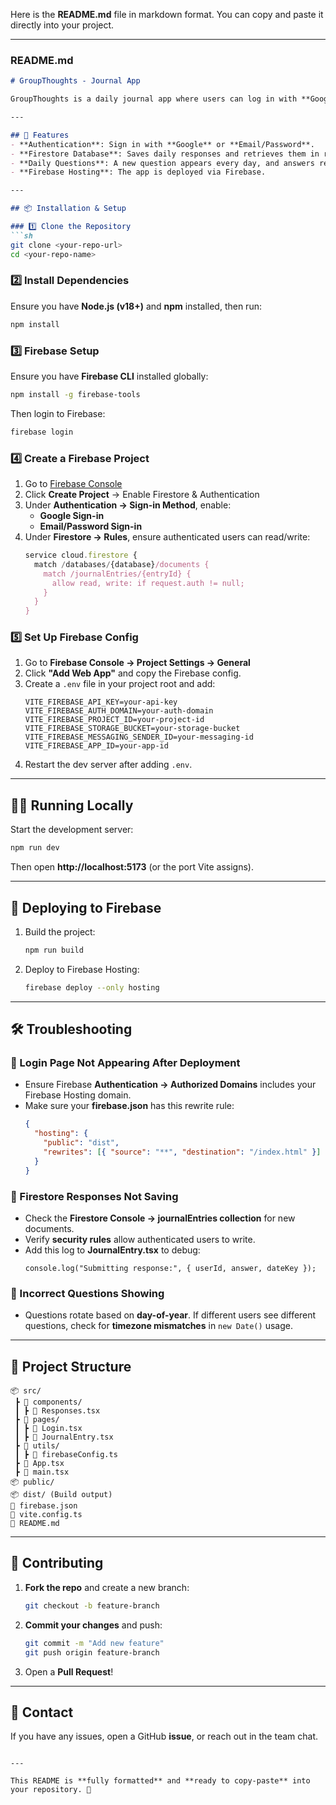 Here is the **README.md** file in markdown format. You can copy and paste it directly into your project.

---

### **README.md**
```md
# GroupThoughts - Journal App

GroupThoughts is a daily journal app where users can log in with **Google or Email/Password**, answer a daily question, and view others' responses in real-time. Answers reset daily, and Firebase Authentication ensures users can securely log in.

---

## 🚀 Features
- **Authentication**: Sign in with **Google** or **Email/Password**.
- **Firestore Database**: Saves daily responses and retrieves them in real-time.
- **Daily Questions**: A new question appears every day, and answers reset automatically.
- **Firebase Hosting**: The app is deployed via Firebase.

---

## 📦 Installation & Setup

### 1️⃣ Clone the Repository
```sh
git clone <your-repo-url>
cd <your-repo-name>
```

### 2️⃣ Install Dependencies
Ensure you have **Node.js (v18+)** and **npm** installed, then run:
```sh
npm install
```

### 3️⃣ Firebase Setup
Ensure you have **Firebase CLI** installed globally:
```sh
npm install -g firebase-tools
```
Then login to Firebase:
```sh
firebase login
```

### 4️⃣ Create a Firebase Project
1. Go to [Firebase Console](https://console.firebase.google.com/)
2. Click **Create Project** → Enable Firestore & Authentication
3. Under **Authentication → Sign-in Method**, enable:
   - **Google Sign-in**
   - **Email/Password Sign-in**
4. Under **Firestore → Rules**, ensure authenticated users can read/write:
   ```js
   service cloud.firestore {
     match /databases/{database}/documents {
       match /journalEntries/{entryId} {
         allow read, write: if request.auth != null;
       }
     }
   }
   ```

### 5️⃣ Set Up Firebase Config
1. Go to **Firebase Console → Project Settings → General**
2. Click **"Add Web App"** and copy the Firebase config.
3. Create a `.env` file in your project root and add:
   ```env
   VITE_FIREBASE_API_KEY=your-api-key
   VITE_FIREBASE_AUTH_DOMAIN=your-auth-domain
   VITE_FIREBASE_PROJECT_ID=your-project-id
   VITE_FIREBASE_STORAGE_BUCKET=your-storage-bucket
   VITE_FIREBASE_MESSAGING_SENDER_ID=your-messaging-id
   VITE_FIREBASE_APP_ID=your-app-id
   ```
4. Restart the dev server after adding `.env`.

---

## 🏃‍♂️ Running Locally
Start the development server:
```sh
npm run dev
```
Then open **http://localhost:5173** (or the port Vite assigns).

---

## 🚀 Deploying to Firebase
1. Build the project:
   ```sh
   npm run build
   ```
2. Deploy to Firebase Hosting:
   ```sh
   firebase deploy --only hosting
   ```

---

## 🛠 Troubleshooting

### 🔹 Login Page Not Appearing After Deployment
- Ensure Firebase **Authentication → Authorized Domains** includes your Firebase Hosting domain.
- Make sure your **firebase.json** has this rewrite rule:
  ```json
  {
    "hosting": {
      "public": "dist",
      "rewrites": [{ "source": "**", "destination": "/index.html" }]
    }
  }
  ```

### 🔹 Firestore Responses Not Saving
- Check the **Firestore Console → journalEntries collection** for new documents.
- Verify **security rules** allow authenticated users to write.
- Add this log to **JournalEntry.tsx** to debug:
  ```tsx
  console.log("Submitting response:", { userId, answer, dateKey });
  ```

### 🔹 Incorrect Questions Showing
- Questions rotate based on **day-of-year**. If different users see different questions, check for **timezone mismatches** in `new Date()` usage.

---

## 📄 Project Structure
```
📦 src/
 ┣ 📂 components/
 ┃ ┣ 📜 Responses.tsx
 ┣ 📂 pages/
 ┃ ┣ 📜 Login.tsx
 ┃ ┣ 📜 JournalEntry.tsx
 ┣ 📂 utils/
 ┃ ┣ 📜 firebaseConfig.ts
 ┣ 📜 App.tsx
 ┣ 📜 main.tsx
📦 public/
📦 dist/ (Build output)
📜 firebase.json
📜 vite.config.ts
📜 README.md
```

---

## 👥 Contributing
1. **Fork the repo** and create a new branch:
   ```sh
   git checkout -b feature-branch
   ```
2. **Commit your changes** and push:
   ```sh
   git commit -m "Add new feature"
   git push origin feature-branch
   ```
3. Open a **Pull Request**!

---

## 📧 Contact
If you have any issues, open a GitHub **issue**, or reach out in the team chat.
```

---

This README is **fully formatted** and **ready to copy-paste** into your repository. 🚀
